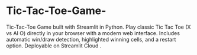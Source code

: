 # Tic-Tac-Toe-Game-
 Tic-Tac-Toe Game built with Streamlit in Python.   Play classic Tic Tac Toe (X vs AI O) directly in your browser with a modern web interface.   Includes automatic win/draw detection, highlighted winning cells, and a restart option.   Deployable on Streamlit Cloud .
